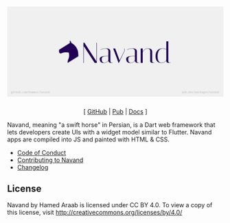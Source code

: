 <div align="center">

<h1><img alt="Navand" src="./assets/banner.svg"></h1>

[ [GitHub](https://github.com/Hawmex/navand) |
[Pub](https://pub.dev/packages/navand) |
[Docs](https://pub.dev/documentation/navand) ]

</div>

Navand, meaning "a swift horse" in Persian, is a Dart web framework that lets
developers create UIs with a widget model similar to Flutter. Navand apps are
compiled into JS and painted with HTML & CSS.

- [Code of Conduct](./CODE_OF_CONDUCT.md)
- [Contributing to Navand](./CONTRIBUTING.md)
- [Changelog](./CHANGELOG.md)

## License

Navand by Hamed Araab is licensed under CC BY 4.0. To view a copy of this
license, visit http://creativecommons.org/licenses/by/4.0/
